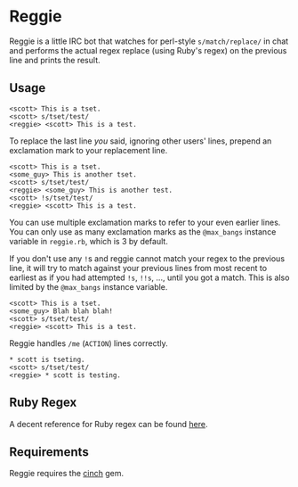 Reggie
======
Reggie is a little IRC bot that watches for perl-style `s/match/replace/` in
chat and performs the actual regex replace (using Ruby's regex) on the
previous line and prints the result.

Usage
-----
``` irc
<scott> This is a tset.
<scott> s/tset/test/
<reggie> <scott> This is a test.
```

To replace the last line *you* said, ignoring other users' lines, prepend an
exclamation mark to your replacement line.

``` irc
<scott> This is a tset.
<some_guy> This is another tset.
<scott> s/tset/test/
<reggie> <some_guy> This is another test.
<scott> !s/tset/test/
<reggie> <scott> This is a test.
```

You can use multiple exclamation marks to refer to your even earlier lines.
You can only use as many exclamation marks as the `@max_bangs` instance
variable in `reggie.rb`, which is 3 by default.

If you don't use any `!`s and reggie cannot match your regex to the previous
line, it will try to match against your previous lines from most recent to
earliest as if you had attempted `!s`, `!!s`, ..., until you got a match. This
is also limited by the `@max_bangs` instance variable.

``` irc
<scott> This is a tset.
<some_guy> Blah blah blah!
<scott> s/tset/test/
<reggie> <scott> This is a test.
```

Reggie handles `/me` (`ACTION`) lines correctly.

``` irc
* scott is tseting.
<scott> s/tset/test/
<reggie> * scott is testing.
```

Ruby Regex
----------
A decent reference for Ruby regex can be found
[here](http://is.gd/rubyregexp).

Requirements
------------
Reggie requires the [cinch](https://github.com/cinchrb/cinch) gem.


